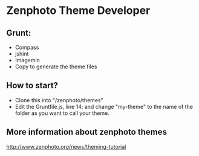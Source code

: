 Zenphoto Theme Developer
====================================

Grunt:
------
* Compass
* jshint
* Imagemin
* Copy to generate the theme files

How to start?
-------------
* Clone this into "/zenphoto/themes"
* Edit the Gruntfile.js, line 14: and change "my-theme" to the name of the folder as you want to call your theme.

More information about zenphoto themes
--------------------------------------
http://www.zenphoto.org/news/theming-tutorial